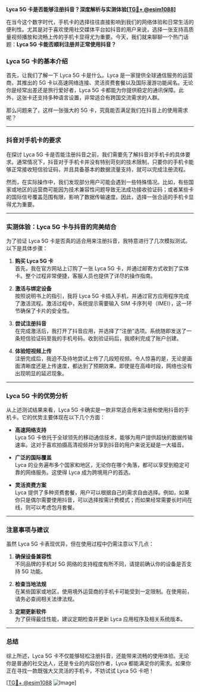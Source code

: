 **Lyca 5G 卡是否能够注册抖音？深度解析与实测体验[[TG💪+ @esim1088](https://t.me/s/esim1088)]**

在当今这个数字时代，手机卡的选择往往直接影响到我们的网络体验和日常生活的便利性。尤其是对于喜欢使用社交媒体平台如抖音的用户来说，选择一张支持高质量视频播放和流畅上传的手机卡显得尤为重要。今天，我们就来聊聊一个热门话题：**Lyca 5G 卡能否顺利注册并正常使用抖音？**

### Lyca 5G 卡的基本介绍

首先，让我们了解一下 Lyca 5G 卡是什么。Lyca 是一家提供全球通信服务的运营商，其推出的 5G 卡以高速网络连接、灵活资费套餐以及国际漫游功能闻名。无论你是经常出差还是旅行爱好者，Lyca 5G 卡都能为你提供稳定的通讯保障。此外，这张卡还支持多种语言设置，非常适合有跨国交流需求的人群。

那么问题来了，这样一张强大的 5G 卡，究竟能否满足我们在抖音上的使用需求呢？

---

### 抖音对手机卡的要求

在探讨 Lyca 5G 卡是否能注册抖音之前，我们需要先了解抖音对手机卡的具体要求。通常情况下，抖音对于手机卡并没有特别苛刻的技术限制，只要你的手机卡能够正常接收短信验证码，并且具备基本的数据流量支持，就可以完成注册流程。

然而，在实际操作中，我们发现部分用户可能会遇到一些特殊情况。比如，有些国家或地区的运营商可能因为技术兼容性问题导致无法成功接收验证码；或者某些卡的国际信号覆盖范围有限，影响了数据传输速度。因此，选择一张合适的手机卡显得尤为重要。

---

### 实测体验：Lyca 5G 卡与抖音的完美结合

为了验证 Lyca 5G 卡是否真的适合用来注册抖音，我特意进行了几次模拟测试。以下是具体步骤：

1. **购买 Lyca 5G 卡**  
   首先，我在官方网站上订购了一张 Lyca 5G 卡，并通过邮寄方式收到了实体卡。整个过程非常便捷，客服人员也提供了详尽的操作指南。

2. **激活与绑定设备**  
   按照说明书上的指引，我将 Lyca 5G 卡插入手机，并通过官方应用程序完成了激活流程。激活过程中，系统提示需要输入 SIM 卡序列号（IMEI），这一环节确保了卡片的安全性。

3. **尝试注册抖音**  
   在完成激活后，我打开了抖音应用，并选择了“注册”选项。系统随即发送了一条短信验证码至我的手机号码。收到验证码后，我顺利完成了账户创建。

4. **体验短视频上传**  
   注册完成后，我迫不及待地尝试上传了几段短视频。令人惊喜的是，无论是画面清晰度还是上传速度，都达到了预期效果。即使是在高峰时段，网络也没有出现明显的延迟现象。

---

### Lyca 5G 卡的优势分析

从上述测试结果来看，Lyca 5G 卡确实是一款非常适合用来注册和使用抖音的手机卡。它的优势主要体现在以下几个方面：

- **高速网络支持**  
  Lyca 5G 卡依托于全球领先的移动通信技术，能够为用户提供超快的数据传输速率。这对于喜欢拍摄高清视频并分享到抖音的用户来说无疑是一大福音。

- **广泛的国际覆盖**  
  Lyca 的业务遍布多个国家和地区，无论你在哪个角落，都可以享受到稳定可靠的网络服务。这使得 Lyca 成为跨境用户的首选。

- **灵活资费方案**  
  Lyca 提供了多种资费套餐，用户可以根据自己的需求自由选择。例如，如果你只是偶尔需要使用抖音，可以选择按需计费模式；而如果经常需要长时间在线，则可以考虑包月套餐。

---

### 注意事项与建议

虽然 Lyca 5G 卡表现优异，但在使用过程中仍需注意以下几点：

1. **确保设备兼容性**  
   不同品牌的手机对 5G 网络的支持程度有所不同，请提前确认你的设备是否支持 5G 功能。

2. **检查当地法规**  
   在某些国家或地区，使用境外运营商的手机卡可能受到一定限制。在使用前，请务必查阅相关法律法规。

3. **定期更新软件**  
   为了获得最佳性能，建议定期检查并更新 Lyca 应用程序及相关系统版本。

---

### 总结

综上所述，Lyca 5G 卡不仅能够轻松注册抖音，还能带来流畅的使用体验。无论你是普通的社交达人，还是专业的内容创作者，Lyca 都能满足你的需求。如果你正在寻找一款既强大又灵活的手机卡，不妨试试 Lyca 5G 卡吧！

[[TG💪+ @esim1088](https://t.me/s/esim1088) ![Image](https://i.postimg.cc/4NQfJmqS/Snipaste-2025-05-13-00-14-12.png)]